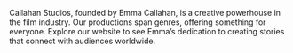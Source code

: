 Callahan Studios, founded by Emma Callahan, is a creative powerhouse in the film industry. Our productions span genres, offering something for everyone. Explore our website to see Emma’s dedication to creating stories that connect with audiences worldwide.
